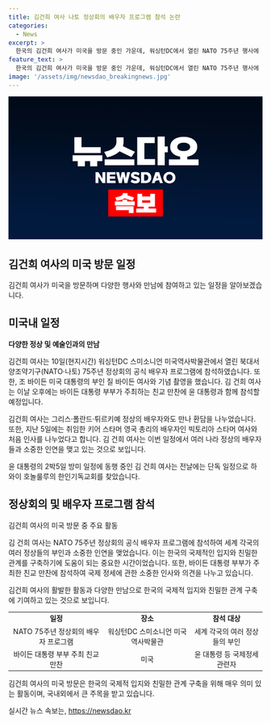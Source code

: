 ```yaml
---
title: 김건희 여사 나토 정상회의 배우자 프로그램 참석 논란
categories:
  - News
excerpt: >
  한국의 김건희 여사가 미국을 방문 중인 가운데, 워싱턴DC에서 열린 NATO 75주년 행사에 참석했다. 미국 대통령 부인인 질 바이든 여사와의 재회와 친교 만찬에 참석했으며, 영국 총리 부인과도 만나 인사를 나누었다. 김 여사는 또한 윤석열 대통령과 함께 바이든 대통령 부부가 주최한 만찬에도 참석했다.
feature_text: >
  한국의 김건희 여사가 미국을 방문 중인 가운데, 워싱턴DC에서 열린 NATO 75주년 행사에 참석했다. 미국 대통령 부인인 질 바이든 여사와의 재회와 친교 만찬에 참석했으며, 영국 총리 부인과도 만나 인사를 나누었다. 김 여사는 또한 윤석열 대통령과 함께 바이든 대통령 부부가 주최한 만찬에도 참석했다.
image: '/assets/img/newsdao_breakingnews.jpg'
---
```


<p><img src="/assets/img/newsdao_breakingnews.jpg" alt="bookingtag 속보" /></p>

<h2 data-ke-size="size26">김건희 여사의 미국 방문 일정</h2>

<p data-ke-size="size16">김건희 여사가 미국을 방문하며 다양한 행사와 만남에 참여하고 있는 일정을 알아보겠습니다.</p>

<h2><b>미국내 일정</b></h2>

<p data-ke-size="size16"><b>다양한 정상 및 예술인과의 만남</b></p>

<p>김건희 여사는 10일(현지시간) 워싱턴DC 스미소니언 미국역사박물관에서 열린 북대서양조약기구(NATO·나토) 75주년 정상회의 공식 배우자 프로그램에 참석하였습니다. 또한, 조 바이든 미국 대통령의 부인 질 바이든 여사와 기념 촬영을 했습니다. 김 건희 여사는 이날 오후에는 바이든 대통령 부부가 주최하는 친교 만찬에 윤 대통령과 함께 참석할 예정입니다.</p>

<p>김건희 여사는 그리스·폴란드·튀르키예 정상의 배우자와도 만나 환담을 나누었습니다. 또한, 지난 5일에는 취임한 키어 스타머 영국 총리의 배우자인 빅토리아 스타머 여사와 처음 인사를 나누었다고 합니다. 김 건희 여사는 이번 일정에서 여러 나라 정상의 배우자들과 소중한 인연을 맺고 있는 것으로 보입니다. </p>

<p>윤 대통령의 2박5일 방미 일정에 동행 중인 김 건희 여사는 전날에는 단독 일정으로 하와이 호놀룰루의 한인기독교회를 찾았습니다.</p>

<h2><b>정상회의 및 배우자 프로그램 참석</b></h2>

<p data-ke-size="size16">김건희 여사의 미국 방문 중 주요 활동</p>

<p>김 건희 여사는 NATO 75주년 정상회의 공식 배우자 프로그램에 참석하여 세계 각국의 여러 정상들의 부인과 소중한 인연을 맺었습니다. 이는 한국의 국제적인 입지와 친밀한 관계를 구축하기에 도움이 되는 중요한 시간이었습니다. 또한, 바이든 대통령 부부가 주최한 친교 만찬에 참석하여 국제 정세에 관한 소중한 인사와 의견을 나누고 있습니다.</p>

<p data-ke-size="size16">김건희 여사의 활발한 활동과 다양한 만남으로 한국의 국제적 입지와 친밀한 관계 구축에 기여하고 있는 것으로 보입니다.</p>

<table>
  <tbody>
    <tr>
      <td style="text-align: center; height: 17px;"><b>일정</b></td>
      <td style="text-align: center; height: 17px;"><b>장소</b></td>
      <td style="text-align: center; height: 17px;"><b>참석 대상</b></td>
    </tr>
    <tr>
      <td style="text-align: center; height: 17px;">NATO 75주년 정상회의 배우자 프로그램</td>
      <td style="text-align: center; height: 17px;">워싱턴DC 스미소니언 미국역사박물관</td>
      <td style="text-align: center; height: 17px;">세계 각국의 여러 정상들의 부인</td>
    </tr>
    <tr>
      <td style="text-align: center; height: 17px;">바이든 대통령 부부 주최 친교 만찬</td>
      <td style="text-align: center; height: 17px;">미국</td>
      <td style="text-align: center; height: 17px;">윤 대통령 등 국제정세 관련자</td>
    </tr>
  </tbody>
</table>

<p>김건희 여사의 미국 방문은 한국의 국제적 입지와 친밀한 관계 구축을 위해 매우 의미 있는 활동이며, 국내외에서 큰 주목을 받고 있습니다.</p>
실시간 뉴스 속보는, <a href="https://newsdao.kr" rel="dofollow">https://newsdao.kr</a>


